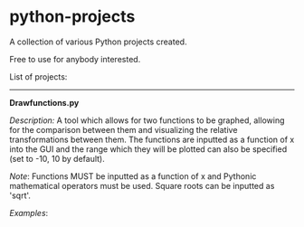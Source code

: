 # python-projects
A collection of various Python projects created.

Free to use for anybody interested.

List of projects:

---

**Drawfunctions.py**

<i>Description:</i> A tool which allows for two functions to be graphed, allowing for the comparison between them and visualizing the
relative transformations between them. The functions are inputted as a function of x into the GUI and the range which they will be plotted
can also be specified (set to -10, 10 by default).

<i>Note</i>: Functions MUST be inputted as a function of x and Pythonic mathematical operators must be used. Square roots can be inputted 
as 'sqrt'.

<i>Examples</i>: 
